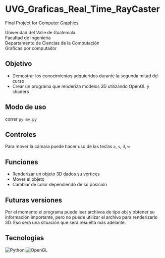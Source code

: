 # UVG_Graficas_Real_Time_RayCaster
Final Project for Computer Graphics

Univeridad del Valle de Guatemala <br>
Facultad de Ingeniería <br>
Departamento de Ciencias de la Computación <br>
Graficas por computador <br>

## Objetivo 
- Demostrar los conocimientos adquieridos durante la segunda mitad del curso
- Crear un programa que renderiza modelos 3D utilizando OpenGL y shaders

## Modo de uso 
correr ```py mv.py```

## Controles
Para mover la cámara puede hacer uso de las teclas ```a```, ```s```, ```d```, ```w```

## Funciones
- Renderizar un objeto 3D dados su vértices
- Mover el objeto
- Cambiar de color dependiendo de su posición

## Futuras versiones
Por el momento el programa puede leer archivos de tipo obj y obtener su información importante, pero no puede utilizar el archivo para renderizarlo 3D. Eso será una situación que será resuelta más adelante. 

## Tecnologías 
![Python](https://img.shields.io/badge/python-3670A0?style=for-the-badge&logo=python&logoColor=ffdd54)
![OpenGL](https://img.shields.io/badge/OpenGL-%23FFFFFF.svg?style=for-the-badge&logo=opengl)
